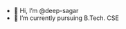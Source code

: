 - 👋 Hi, I’m @deep-sagar
- 🌱 I’m currently pursuing B.Tech. CSE


<!---
deep-sagar/deep-sagar is a ✨ special ✨ repository because its `README.md` (this file) appears on your GitHub profile.
You can click the Preview link to take a look at your changes.
--->
